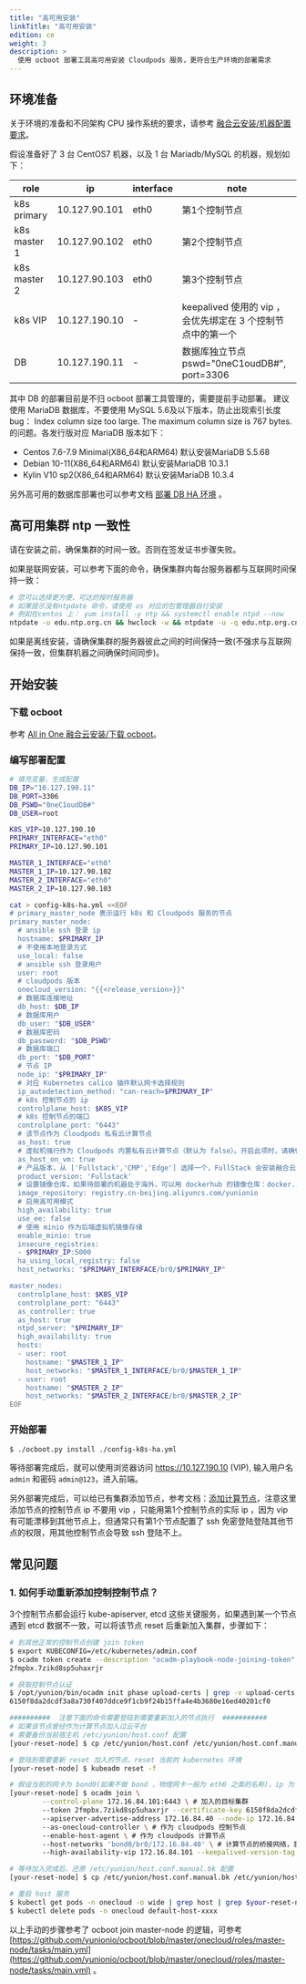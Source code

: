 ```yaml
---
title: "高可用安装"
linkTitle: "高可用安装"
edition: ce
weight: 3
description: >
  使用 ocboot 部署工具高可用安装 Cloudpods 服务，更符合生产环境的部署需求
---
```


## 环境准备

关于环境的准备和不同架构 CPU 操作系统的要求，请参考 [融合云安装/机器配置要求](../../quickstart/allinone-full#机器配置要求)。

假设准备好了 3 台 CentOS7 机器，以及 1 台 Mariadb/MySQL 的机器，规划如下：

| role         | ip            | interface | note                                                        |
| ------------ | ------------- | --------- | ----------------------------------------------------------- |
| k8s primary  | 10.127.90.101 | eth0      | 第1个控制节点                                               |
| k8s master 1 | 10.127.90.102 | eth0      | 第2个控制节点                                               |
| k8s master 2 | 10.127.90.103 | eth0      | 第3个控制节点                                               |
| k8s VIP      | 10.127.190.10 | -         | keepalived 使用的 vip ，会优先绑定在 3 个控制节点中的第一个 |
| DB           | 10.127.190.11 | -         | 数据库独立节点 pswd="0neC1oudDB#",  port=3306               |

其中 DB 的部署目前是不归 ocboot 部署工具管理的，需要提前手动部署。 建议使用 MariaDB 数据库，不要使用 MySQL 5.6及以下版本，防止出现索引长度 bug： Index column size too large. The maximum column size is 767 bytes. 的问题。各发行版对应 MariaDB 版本如下：

- Centos 7.6-7.9  Minimal(X86_64和ARM64) 默认安装MariaDB 5.5.68
- Debian 10-11(X86_64和ARM64) 默认安装MariaDB 10.3.1
- Kylin V10 sp2(X86_64和ARM64) 默认安装MariaDB 10.3.4

另外高可用的数据库部署也可以参考文档 [部署 DB HA 环境](../db-ha) 。

## 高可用集群 ntp 一致性

请在安装之前，确保集群的时间一致。否则在签发证书步骤失败。

如果是联网安装，可以参考下面的命令，确保集群内每台服务器都与互联网时间保持一致：

```bash
# 您可以选择更方便、可达的授时服务器
# 如果提示没有ntpdate 命令，请使用 os 对应的包管理器自行安装
# 例如在centos 上： yum install -y ntp && systemctl enable ntpd --now
ntpdate -u edu.ntp.org.cn && hwclock -w && ntpdate -u -q edu.ntp.org.cn
```

如果是离线安装，请确保集群的服务器彼此之间的时间保持一致(不强求与互联网保持一致，但集群机器之间确保时间同步)。

## 开始安装

### 下载 ocboot

参考 [All in One 融合云安装/下载 ocboot](../../quickstart/allinone-converge/#下载-ocboot)。

### 编写部署配置

```bash
# 填充变量，生成配置
DB_IP="10.127.190.11"
DB_PORT=3306
DB_PSWD="0neC1oudDB#"
DB_USER=root

K8S_VIP=10.127.190.10
PRIMARY_INTERFACE="eth0"
PRIMARY_IP=10.127.90.101

MASTER_1_INTERFACE="eth0"
MASTER_1_IP=10.127.90.102
MASTER_2_INTERFACE="eth0"
MASTER_2_IP=10.127.90.103

cat > config-k8s-ha.yml <<EOF
# primary_master_node 表示运行 k8s 和 Cloudpods 服务的节点
primary_master_node:
  # ansible ssh 登录 ip
  hostname: $PRIMARY_IP
  # 不使用本地登录方式
  use_local: false
  # ansible ssh 登录用户
  user: root
  # cloudpods 版本
  onecloud_version: "{{<release_version>}}"
  # 数据库连接地址
  db_host: $DB_IP
  # 数据库用户
  db_user: "$DB_USER"
  # 数据库密码
  db_password: "$DB_PSWD"
  # 数据库端口
  db_port: "$DB_PORT"
  # 节点 IP
  node_ip: "$PRIMARY_IP"
  # 对应 Kubernetes calico 插件默认网卡选择规则
  ip_autodetection_method: "can-reach=$PRIMARY_IP"
  # k8s 控制节点的 ip
  controlplane_host: $K8S_VIP
  # k8s 控制节点的端口
  controlplane_port: "6443"
  # 该节点作为 Cloudpods 私有云计算节点
  as_host: true
  # 虚拟机强行作为 Cloudpods 内置私有云计算节点（默认为 false）。开启此项时，请确保 as_host: true
  as_host_on_vm: true
  # 产品版本，从 ['Fullstack','CMP','Edge'] 选择一个，FullStack 会安装融合云，CMP 安装多云管理版本，Edge 安装私有云
  product_version: 'Fullstack'
  # 设置镜像仓库，如果待部署的机器处于海外，可以用 dockerhub 的镜像仓库：docker.io/yunion
  image_repository: registry.cn-beijing.aliyuncs.com/yunionio
  # 启用高可用模式
  high_availability: true
  use_ee: false
  # 使用 minio 作为后端虚拟机镜像存储
  enable_minio: true
  insecure_registries:
  - $PRIMARY_IP:5000
  ha_using_local_registry: false
  host_networks: "$PRIMARY_INTERFACE/br0/$PRIMARY_IP"

master_nodes:
  controlplane_host: $K8S_VIP
  controlplane_port: "6443"
  as_controller: true
  as_host: true
  ntpd_server: "$PRIMARY_IP"
  high_availability: true
  hosts:
  - user: root
    hostname: "$MASTER_1_IP"
    host_networks: "$MASTER_1_INTERFACE/br0/$MASTER_1_IP"
  - user: root
    hostname: "$MASTER_2_IP"
    host_networks: "$MASTER_2_INTERFACE/br0/$MASTER_2_IP"
EOF
```

### 开始部署

```bash
$ ./ocboot.py install ./config-k8s-ha.yml
```

等待部署完成后，就可以使用浏览器访问 https://10.127.190.10 (VIP), 输入用户名 `admin` 和密码 `admin@123`，进入前端。

另外部署完成后，可以给已有集群添加节点，参考文档：[添加计算节点](../host)，注意这里添加节点的控制节点 ip 不要用 vip ，只能用第1个控制节点的实际 ip ，因为 vip 有可能漂移到其他节点上，但通常只有第1个节点配置了 ssh 免密登陆登陆其他节点的权限，用其他控制节点会导致 ssh 登陆不上。

## 常见问题

### 1. 如何手动重新添加控制控制节点？

3个控制节点都会运行 kube-apiserver, etcd 这些关键服务，如果遇到某一个节点遇到 etcd 数据不一致，可以将该节点 reset 后重新加入集群，步骤如下：

```bash
# 到其他正常的控制节点创建 join token
$ export KUBECONFIG=/etc/kubernetes/admin.conf
$ ocadm token create --description "ocadm-playbook-node-joining-token" --ttl 90m
2fmpbx.7zikd8sp5uhaxrjr

# 获取控制节点认证
$ /opt/yunion/bin/ocadm init phase upload-certs | grep -v upload-certs
6150f8da2dcdf3a8a730f407ddce9f1cb9f24b15ffa4e4b3680e16ed40201cf0

##########  注意下面的命令需要登陆到需要重新加入的节点执行  ###########
# 如果该节点曾经作为计算节点加入过云平台
# 需要备份当前宿主机 /etc/yunion/host.conf 配置
[your-reset-node] $ cp /etc/yunion/host.conf /etc/yunion/host.conf.manual.bk

# 登陆到需要重新 reset 加入的节点，reset 当前的 kubernetes 环境
[your-reset-node] $ kubeadm reset -f

# 假设当前的网卡为 bond0(如果不做 bond ，物理网卡一般为 eth0 之类的名称)，ip 为 172.16.84.40，需要加入集群 172.16.84.101:6443 集群
[your-reset-node] $ ocadm join \
        --control-plane 172.16.84.101:6443 \ # 加入的目标集群
        --token 2fmpbx.7zikd8sp5uhaxrjr --certificate-key 6150f8da2dcdf3a8a730f407ddce9f1cb9f24b15ffa4e4b3680e16ed40201cf0 --discovery-token-unsafe-skip-ca-verification \ # 加入认证信息
        --apiserver-advertise-address 172.16.84.40 --node-ip 172.16.84.40 \ # 该节点 ip
        --as-onecloud-controller \ # 作为 cloudpods 控制节点
        --enable-host-agent \ # 作为 cloudpods 计算节点
        --host-networks 'bond0/br0/172.16.84.40' \ # 计算节点的桥接网络，意思创建 br0 网桥，并把 bond0 加入进来，给 br0 网桥配置 ip 172.16.84.40
        --high-availability-vip 172.16.84.101 --keepalived-version-tag v2.0.25 # keepalived 的 vip ，保证 kube-apiserver 的高可用性

# 等待加入完成后，还原 /etc/yunion/host.conf.manual.bk 配置
[your-reset-node] $ cp /etc/yunion/host.conf.manual.bk /etc/yunion/host.conf

# 重启 host 服务
$ kubectl get pods -n onecloud -o wide | grep host | grep $your-reset-node
$ kubectl delete pods -n onecloud default-host-xxxx
```

以上手动的步骤参考了 ocboot join master-node 的逻辑，可参考 [https://github.com/yunionio/ocboot/blob/master/onecloud/roles/master-node/tasks/main.yml](https://github.com/yunionio/ocboot/blob/master/onecloud/roles/master-node/tasks/main.yml) 。
